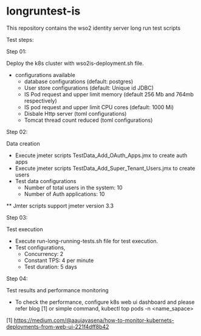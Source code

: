 # longruntest-is
This repository contains the wso2 identity server long run test scripts

Test steps:

Step 01:

 Deploy the k8s cluster with wso2is-deployment.sh file.
 - configurations available
   - database configurations (default: postgres)
   - User store configurations (default: Unique id JDBC)
   - IS Pod request and upper limit memory (default 256 Mb and 764mb respectively)
   - IS pod request and upper limit CPU cores (default: 1000 Mi)
   - Disbale Http server (toml configurations)
   - Tomcat thread count reduced (toml configurations)

Step 02:

 Data creation
  - Execute jmeter scripts TestData_Add_OAuth_Apps.jmx to create auth apps
  - Execute jmeter scripts TestData_Add_Super_Tenant_Users.jmx to create users
  - Test data configurations
    - Number of total users in the system: 10
    - Number of Auth applications: 10

** Jmter scripts support jmeter version 3.3

Step 03:

 Test execution
  - Execute run-long-running-tests.sh file for test execution. 
  - Test configurations,
    - Concurrency: 2
    - Constant TPS: 4 per minute
    - Test duration: 5 days

Step 04:

 Test results and performance monitoring

  - To check the performance, configure k8s web ui dashboard and please refer blog [1] or simple command,
  kubectl top pods -n <name_sapace>

[1] https://medium.com/@aaujayasena/how-to-monitor-kubernets-deployments-from-web-ui-221f4dff8b42
